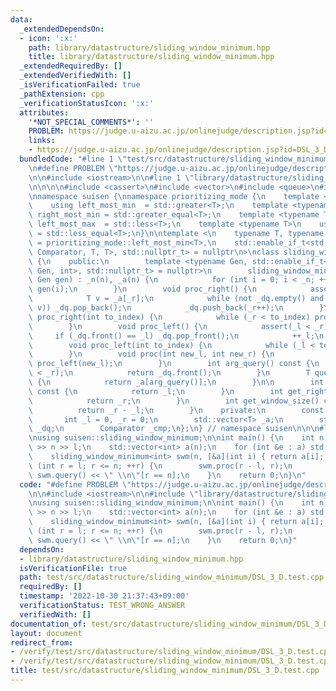 ```yaml
---
data:
  _extendedDependsOn:
  - icon: ':x:'
    path: library/datastructure/sliding_window_minimum.hpp
    title: library/datastructure/sliding_window_minimum.hpp
  _extendedRequiredBy: []
  _extendedVerifiedWith: []
  _isVerificationFailed: true
  _pathExtension: cpp
  _verificationStatusIcon: ':x:'
  attributes:
    '*NOT_SPECIAL_COMMENTS*': ''
    PROBLEM: https://judge.u-aizu.ac.jp/onlinejudge/description.jsp?id=DSL_3_D
    links:
    - https://judge.u-aizu.ac.jp/onlinejudge/description.jsp?id=DSL_3_D
  bundledCode: "#line 1 \"test/src/datastructure/sliding_window_minimum/DSL_3_D.test.cpp\"\
    \n#define PROBLEM \"https://judge.u-aizu.ac.jp/onlinejudge/description.jsp?id=DSL_3_D\"\
    \n\n#include <iostream>\n\n#line 1 \"library/datastructure/sliding_window_minimum.hpp\"\
    \n\n\n\n#include <cassert>\n#include <vector>\n#include <queue>\n#include <type_traits>\n\
    \nnamespace suisen {\nnamespace prioritizing_mode {\n    template <typename T>\n\
    \    using left_most_min  = std::greater<T>;\n    template <typename T>\n    using\
    \ right_most_min = std::greater_equal<T>;\n    template <typename T>\n    using\
    \ left_most_max  = std::less<T>;\n    template <typename T>\n    using right_most_max\
    \ = std::less_equal<T>;\n}\n\ntemplate <\n    typename T, typename Comparator\
    \ = prioritizing_mode::left_most_min<T>,\n    std::enable_if_t<std::is_invocable_r_v<bool,\
    \ Comparator, T, T>, std::nullptr_t> = nullptr\n>\nclass sliding_window_minimum\
    \ {\n    public:\n        template <typename Gen, std::enable_if_t<std::is_invocable_r_v<T,\
    \ Gen, int>, std::nullptr_t> = nullptr>\n        sliding_window_minimum(int n,\
    \ Gen gen) : _n(n), _a(n) {\n            for (int i = 0; i < _n; ++i) _a[i] =\
    \ gen(i);\n        }\n        void proc_right() {\n            assert(_r < _n);\n\
    \            T v = _a[_r];\n            while (not _dq.empty() and _cmp(_a[_dq.back()],\
    \ v)) _dq.pop_back();\n            _dq.push_back(_r++);\n        }\n        void\
    \ proc_right(int to_index) {\n            while (_r < to_index) proc_right();\n\
    \        }\n        void proc_left() {\n            assert(_l < _r);\n       \
    \     if (_dq.front() == _l) _dq.pop_front();\n            ++_l;\n        }\n\
    \        void proc_left(int to_index) {\n            while (_l < to_index) proc_left();\n\
    \        }\n        void proc(int new_l, int new_r) {\n            proc_right(new_r),\
    \ proc_left(new_l);\n        }\n        int arg_query() const {\n            assert(_l\
    \ < _r);\n            return _dq.front();\n        }\n        T query() const\
    \ {\n            return _a[arg_query()];\n        }\n\n        int get_left()\
    \ const {\n            return _l;\n        }\n        int get_right() const {\n\
    \            return _r;\n        }\n        int get_window_size() const {\n  \
    \          return _r - _l;\n        }\n    private:\n        const int _n;\n \
    \       int _l = 0, _r = 0;\n        std::vector<T> _a;\n        std::deque<int>\
    \ _dq;\n        Comparator _cmp;\n};\n} // namespace suisen\n\n\n#line 6 \"test/src/datastructure/sliding_window_minimum/DSL_3_D.test.cpp\"\
    \nusing suisen::sliding_window_minimum;\n\nint main() {\n    int n, l;\n    std::cin\
    \ >> n >> l;\n    std::vector<int> a(n);\n    for (int &e : a) std::cin >> e;\n\
    \    sliding_window_minimum<int> swm(n, [&a](int i) { return a[i]; });\n    for\
    \ (int r = l; r <= n; ++r) {\n        swm.proc(r - l, r);\n        std::cout <<\
    \ swm.query() << \" \\n\"[r == n];\n    }\n    return 0;\n}\n"
  code: "#define PROBLEM \"https://judge.u-aizu.ac.jp/onlinejudge/description.jsp?id=DSL_3_D\"\
    \n\n#include <iostream>\n\n#include \"library/datastructure/sliding_window_minimum.hpp\"\
    \nusing suisen::sliding_window_minimum;\n\nint main() {\n    int n, l;\n    std::cin\
    \ >> n >> l;\n    std::vector<int> a(n);\n    for (int &e : a) std::cin >> e;\n\
    \    sliding_window_minimum<int> swm(n, [&a](int i) { return a[i]; });\n    for\
    \ (int r = l; r <= n; ++r) {\n        swm.proc(r - l, r);\n        std::cout <<\
    \ swm.query() << \" \\n\"[r == n];\n    }\n    return 0;\n}"
  dependsOn:
  - library/datastructure/sliding_window_minimum.hpp
  isVerificationFile: true
  path: test/src/datastructure/sliding_window_minimum/DSL_3_D.test.cpp
  requiredBy: []
  timestamp: '2022-10-30 21:37:43+09:00'
  verificationStatus: TEST_WRONG_ANSWER
  verifiedWith: []
documentation_of: test/src/datastructure/sliding_window_minimum/DSL_3_D.test.cpp
layout: document
redirect_from:
- /verify/test/src/datastructure/sliding_window_minimum/DSL_3_D.test.cpp
- /verify/test/src/datastructure/sliding_window_minimum/DSL_3_D.test.cpp.html
title: test/src/datastructure/sliding_window_minimum/DSL_3_D.test.cpp
---
```

